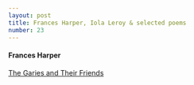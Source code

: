 ```yaml
---
layout: post
title: Frances Harper, Iola Leroy & selected poems
number: 23
---
```


<div class="writer">
	<h4>Frances Harper</h4>
	<p class="class-info"><a class="class-info-link" href="https://archive.org/details/gariesandtheirf00webbgoog" target="_blank">The Garies and Their Friends</a></p>
</div>
